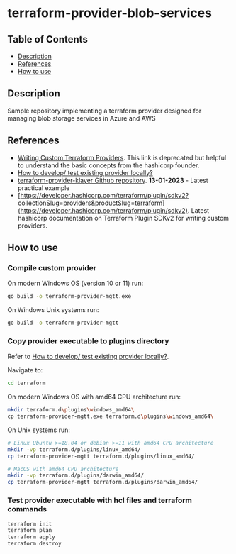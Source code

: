 # terraform-provider-blob-services

## Table of Contents

- [Description](#description)
- [References](#references)
- [How to use](#how-to-use)

## Description

Sample repository implementing a terraform provider designed for managing blob storage services in Azure and AWS

## References

- [Writing Custom Terraform Providers](https://www.hashicorp.com/blog/writing-custom-terraform-providers). This link is deprecated but helpful to understand the basic concepts from the hashicorp founder.
- [How to develop/ test existing provider locally?](https://github.com/hashicorp/terraform-provider-aws/issues/5396)
- [terraform-provider-klayer Github repository](https://github.com/ldcorentin/terraform-provider-klayer). **13-01-2023** - Latest practical example
- [https://developer.hashicorp.com/terraform/plugin/sdkv2?collectionSlug=providers&productSlug=terraform](https://developer.hashicorp.com/terraform/plugin/sdkv2). Latest hashicorp documentation on Terraform Plugin SDKv2 for writing custom providers.

## How to use

### Compile custom provider

On modern Windows OS (version 10 or 11) run: 

```sh
go build -o terraform-provider-mgtt.exe
```

On Windows Unix systems run: 

```sh
go build -o terraform-provider-mgtt
```

### Copy provider executable to plugins directory 

Refer to [How to develop/ test existing provider locally?](https://github.com/hashicorp/terraform-provider-aws/issues/5396).

Navigate to:

```sh
cd terraform
```

On modern Windows OS with amd64 CPU architecture run:

```sh
mkdir terraform.d\plugins\windows_amd64\
cp terraform-provider-mgtt.exe terraform.d\plugins\windows_amd64\
```

On Unix systems run:

```sh
# Linux Ubuntu >=18.04 or debian >=11 with amd64 CPU architecture
mkdir -vp terraform.d/plugins/linux_amd64/
cp terraform-provider-mgtt terraform.d/plugins/linux_amd64/

# MacOS with amd64 CPU architecture 
mkdir -vp terraform.d/plugins/darwin_amd64/
cp terraform-provider-mgtt terraform.d/plugins/darwin_amd64/
```

### Test provider executable with hcl files and terraform commands

```sh
terraform init
terraform plan
terraform apply
terraform destroy
```